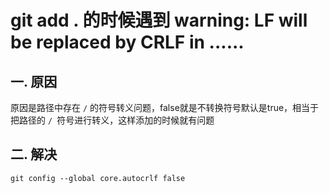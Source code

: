 # git add . 的时候遇到 warning: LF will be replaced by CRLF in ......

## 一. 原因
原因是路径中存在 `/` 的符号转义问题，false就是不转换符号默认是true，相当于把路径的 `/ `符号进行转义，这样添加的时候就有问题

## 二. 解决
```shell
git config --global core.autocrlf false
```
